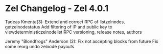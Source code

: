 Zel Changelog - Zel 4.0.1
===============

Tadeas Kmenta(3):
      Extend and correct RPC of listzelnodes, getzelnodestatus
      Add filtering of IP and public key to viewdeterministiczelnodelist RPC
      versioning, release notes, authors

Jeremy "Blondfrogs" Anderson (2):
      Fix not accepting blocks from future
      Fix some reorg undo zelnode payouts

